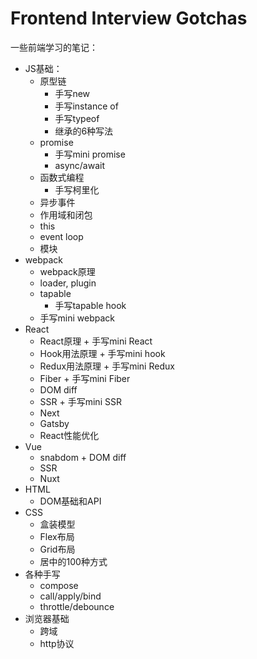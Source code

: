 # Frontend Interview Gotchas
一些前端学习的笔记：
- JS基础：
  - 原型链
    - 手写new
    - 手写instance of
    - 手写typeof
    - 继承的6种写法
  - promise
    - 手写mini promise
    - async/await
  - 函数式编程
    - 手写柯里化
  - 异步事件
  - 作用域和闭包
  - this
  - event loop
  - 模块
- webpack
  - webpack原理 
  - loader, plugin
  - tapable
    - 手写tapable hook
  - 手写mini webpack
- React
  - React原理 + 手写mini React
  - Hook用法原理 + 手写mini hook
  - Redux用法原理 + 手写mini Redux
  - Fiber + 手写mini Fiber
  - DOM diff
  - SSR + 手写mini SSR
  - Next
  - Gatsby
  - React性能优化
- Vue 
  - snabdom + DOM diff
  - SSR
  - Nuxt
- HTML
  - DOM基础和API
- CSS
  - 盒装模型
  - Flex布局
  - Grid布局
  - 居中的100种方式
- 各种手写
  - compose
  - call/apply/bind
  - throttle/debounce
- 浏览器基础
  - 跨域
  - http协议